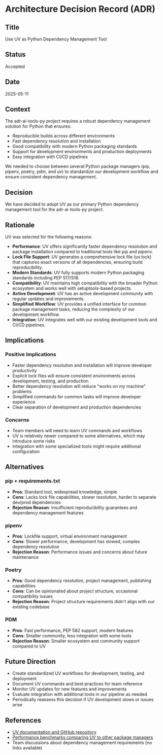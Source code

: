 # Architecture Decision Record (ADR)

## Title
Use UV as Python Dependency Management Tool

## Status
Accepted

## Date
2025-05-11

## Context
The adr-ai-tools-py project requires a robust dependency management solution for Python that ensures:
- Reproducible builds across different environments
- Fast dependency resolution and installation
- Good compatibility with modern Python packaging standards
- Support for development environments and production deployments
- Easy integration with CI/CD pipelines

We needed to choose between several Python package managers (pip, pipenv, poetry, pdm, and uv) to standardize our development workflow and ensure consistent dependency management.

## Decision
We have decided to adopt UV as our primary Python dependency management tool for the adr-ai-tools-py project.

## Rationale
UV was selected for the following reasons:

- **Performance**: UV offers significantly faster dependency resolution and package installation compared to traditional tools like pip and pipenv.
- **Lock File Support**: UV generates a comprehensive lock file (uv.lock) that captures exact versions of all dependencies, ensuring build reproducibility.
- **Modern Standards**: UV fully supports modern Python packaging standards including PEP 517/518.
- **Compatibility**: UV maintains high compatibility with the broader Python ecosystem and works well with setuptools-based projects.
- **Active Development**: UV has an active development community with regular updates and improvements.
- **Simplified Workflow**: UV provides a unified interface for common package management tasks, reducing the complexity of our development workflow.
- **Integration**: UV integrates well with our existing development tools and CI/CD pipelines.

## Implications
### Positive Implications
- Faster dependency resolution and installation will improve developer productivity
- Explicit lock files will ensure consistent environments across development, testing, and production
- Better dependency resolution will reduce "works on my machine" problems
- Simplified commands for common tasks will improve developer experience
- Clear separation of development and production dependencies

### Concerns
- Team members will need to learn UV commands and workflows
- UV is relatively newer compared to some alternatives, which may introduce some risks
- Integration with some specialized tools might require additional configuration

## Alternatives
### pip + requirements.txt
- **Pros**: Standard tool, widespread knowledge, simple
- **Cons**: Lacks lock file capabilities, slower resolution, harder to separate dev/prod dependencies
- **Rejection Reason**: Insufficient reproducibility guarantees and dependency management features

### pipenv
- **Pros**: Lockfile support, virtual environment management
- **Cons**: Slower performance, development has slowed, complex dependency resolution
- **Rejection Reason**: Performance issues and concerns about future maintenance

### Poetry
- **Pros**: Good dependency resolution, project management, publishing capabilities
- **Cons**: Can be opinionated about project structure, occasional compatibility issues
- **Rejection Reason**: Project structure requirements didn't align with our existing codebase

### PDM
- **Pros**: Fast performance, PEP 582 support, modern features
- **Cons**: Smaller community, less integration with some tools
- **Rejection Reason**: Smaller ecosystem and community support compared to UV

## Future Direction
- Create standardized UV workflows for development, testing, and deployment
- Document UV commands and best practices for team reference
- Monitor UV updates for new features and improvements
- Evaluate integration with additional tools in our pipeline as needed
- Periodically reassess this decision if UV development slows or issues arise

## References
- [UV documentation and GitHub repository](https://docs.astral.sh/uv/)
- [Performance benchmarks comparing UV to other package managers](https://github.com/astral-sh/uv/blob/main/BENCHMARKS.md)
- Team discussions about dependency management requirements (no links available)
